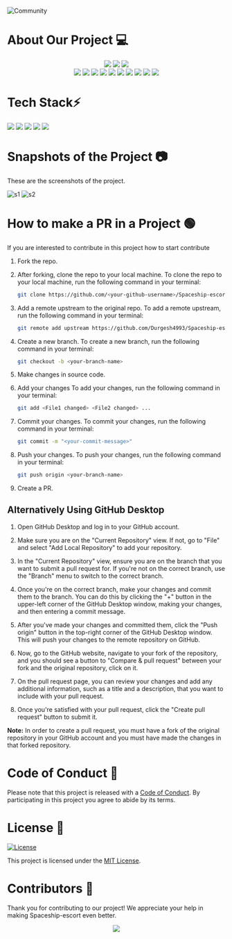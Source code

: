 ![Community](https://github.com/GameSphere-MultiPlayer/Physi-c-Tech/assets/98798977/e79af9da-814e-487e-8a9a-85947384d3b2)

# About Our Project 💻
<div align="center">
<img src="https://forthebadge.com/images/badges/built-with-love.svg" />
<img src="https://forthebadge.com/images/badges/uses-brains.svg" />
<img src="https://forthebadge.com/images/badges/powered-by-responsibility.svg" />
  <br>
<img src="https://img.shields.io/github/repo-size/GameSphere-MultiPlayer/Spaceship-escort?style=for-the-badge" />
   <img src="https://img.shields.io/github/issues-pr/GameSphere-MultiPlayer/Spaceship-escort?style=for-the-badge" />

  <img src="https://img.shields.io/github/issues/GameSphere-MultiPlayer/Spaceship-escort?style=for-the-badge" />
  <img src="https://img.shields.io/github/issues-closed-raw/GameSphere-MultiPlayer/Spaceship-escort?style=for-the-badge" />
   <img src="https://img.shields.io/github/issues-pr-closed-raw/GameSphere-MultiPlayer/Spaceship-escort?style=for-the-badge" />
  <img src="https://img.shields.io/github/license/GameSphere-MultiPlayer/Spaceship-escort?style=for-the-badge" />
  <img src="https://img.shields.io/github/forks/GameSphere-MultiPlayer/Spaceship-escort?style=for-the-badge" />
  <img src="https://img.shields.io/github/stars/GameSphere-MultiPlayer/Spaceship-escort?style=for-the-badge" />
  <img src="https://img.shields.io/github/contributors/GameSphere-MultiPlayer/Spaceship-escort?style=for-the-badge" />
  <img src="https://img.shields.io/github/last-commit/GameSphere-MultiPlayer/Spaceship-escort?style=for-the-badge" />
  </div>

 # Tech Stack⚡
<div>
<a><img src="https://img.shields.io/badge/HTML-E34F26.svg?style=for-the-badge&logo=HTML&logoColor=white"></a>
<a><img src="https://img.shields.io/badge/CSS-1572B6.svg?style=for-the-badge&logo=CSS&logoColor=black"></a>
<a><img src="https://img.shields.io/badge/JavaScript-F7DF1E.svg?style=for-the-badge&logo=JavaScript&logoColor=black"></a>
<a><img src="https://img.shields.io/badge/BootStrap-E34F26.svg?style=for-the-badge&logo=BootStrap&logoColor=yellow"></a>
<a><img src="https://img.shields.io/badge/jQuery-1572B6.svg?style=for-the-badge&logo=jQuery&logoColor=black"></a>
</div>
  
# Snapshots of the Project 📷

These are the screenshots of the project.

![s1](https://github.com/d1vyadharsh1n1/Spaceship-escort/assets/146218077/d4f14578-d30b-4f4b-8de6-1a142fc8f239)
![s2](https://github.com/d1vyadharsh1n1/Spaceship-escort/assets/146218077/91fb128e-b665-4195-a268-9d10654eeefd)


  # How to make a PR in a Project 🟢

If you are interested to contribute in this project how to start contribute
<!-- in detail -->

1. Fork the repo.

2. After forking, clone the repo to your local machine.
To clone the repo to your local machine, run the following command in your terminal:
    
    ```bash
    git clone https://github.com/<your-github-username>/Spaceship-escort
    ```

3. Add a remote upstream to the original repo.
To add a remote upstream, run the following command in your terminal:
    
    ```bash
    git remote add upstream https://github.com/Durgesh4993/Spaceship-escort/
    ```

4. Create a new branch.
To create a new branch, run the following command in your terminal:
    
    ```bash
    git checkout -b <your-branch-name>
    ```

5. Make changes in source code.

6. Add your changes
To add your changes, run the following command in your terminal:
    
    ```bash
    git add <File1 changed> <File2 changed> ...
    ```
7. Commit your changes.
To commit your changes, run the following command in your terminal:
    
    ```bash
    git commit -m "<your-commit-message>"
    ```

8. Push your changes.
To push your changes, run the following command in your terminal:
    
    ```bash
    git push origin <your-branch-name>
    ```

9. Create a PR.


## Alternatively Using GitHub Desktop

1. Open GitHub Desktop and log in to your GitHub account.

2. Make sure you are on the "Current Repository" view. If not, go to "File" and select "Add Local Repository" to add your repository.

3. In the "Current Repository" view, ensure you are on the branch that you want to submit a pull request for. If you're not on the correct branch, use the "Branch" menu to switch to the correct branch.

4. Once you're on the correct branch, make your changes and commit them to the branch. You can do this by clicking the "+" button in the upper-left corner of the GitHub Desktop window, making your changes, and then entering a commit message.

5. After you've made your changes and committed them, click the "Push origin" button in the top-right corner of the GitHub Desktop window. This will push your changes to the remote repository on GitHub.

6. Now, go to the GitHub website, navigate to your fork of the repository, and you should see a button to "Compare & pull request" between your fork and the original repository, click on it.

7. On the pull request page, you can review your changes and add any additional information, such as a title and a description, that you want to include with your pull request.

8. Once you're satisfied with your pull request, click the "Create pull request" button to submit it.

**Note:** In order to create a pull request, you must have a fork of the original repository in your GitHub account and you must have made the changes in that forked repository.

# Code of Conduct 🤝

Please note that this project is released with a [Code of Conduct](./CODE_OF_CONDUCT.md). By participating in this project you agree to abide by its terms.

# License 📜

[![License](https://img.shields.io/badge/License-MIT-blue.svg)](https://opensource.org/licenses/MIT)

This project is licensed under the [MIT License](./LICENSE).

# Contributors 🩷

Thank you for contributing to our project! We appreciate your help in making Spaceship-escort even better.

<center>
<a href="https://github.com/GameSphere-MultiPlayer/Spaceship-escort/graphs/contributors">
  <img src="https://contrib.rocks/image?repo=GameSphere-MultiPlayer/Spaceship-escort" />
</a>
</center>


